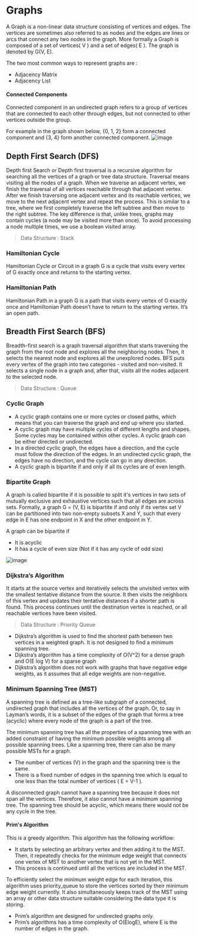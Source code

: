 # Graphs
A Graph is a non-linear data structure consisting of vertices and edges. The vertices are sometimes also referred to as nodes and the edges are lines or arcs that connect any two nodes in the graph. More formally a Graph is composed of a set of vertices( V ) and a set of edges( E ). The graph is denoted by G(V, E).

The two most common ways to represent graphs are :
- Adjacency Matrix
- Adjacency List

#### Connected Components
Connected component in an undirected graph refers to a group of vertices that are connected to each other through edges, but not connected to other vertices outside the group.

For example in the graph shown below, {0, 1, 2} form a connected component and {3, 4} form another connected component.
![image](https://github.com/user-attachments/assets/1e712157-b7ed-4998-9666-1837b4f795af)


## Depth First Search (DFS)
Depth first Search or Depth first traversal is a recursive algorithm for searching all the vertices of a graph or tree data structure. Traversal means visiting all the nodes of a graph. When we traverse an adjacent vertex, we finish the traversal of all vertices reachable through that adjacent vertex. After we finish traversing one adjacent vertex and its reachable vertices, we move to the next adjacent vertex and repeat the process. This is similar to a tree, where we first completely traverse the left subtree and then move to the right subtree. The key difference is that, unlike trees, graphs may contain cycles (a node may be visited more than once). To avoid processing a node multiple times, we use a boolean visited array.
> Data Structure : Stack

### Hamiltonian Cycle
Hamiltonian Cycle or Circuit in a graph G is a cycle that visits every vertex of G exactly once and returns to the starting vertex.

### Hamiltonian Path
Hamiltonian Path in a graph G is a path that visits every vertex of G exactly once and Hamiltonian Path doesn’t have to return to the starting vertex. It’s an open path.

## Breadth First Search (BFS)
Breadth-first search is a graph traversal algorithm that starts traversing the graph from the root node and explores all the neighboring nodes. Then, it selects the nearest node and explores all the unexplored nodes. BFS puts every vertex of the graph into two categories - visited and non-visited. It selects a single node in a graph and, after that, visits all the nodes adjacent to the selected node.
> Data Structure : Queue

### Cyclic Graph
- A cyclic graph contains one or more cycles or closed paths, which means that you can traverse the graph and end up where you started.
- A cyclic graph may have multiple cycles of different lengths and shapes. Some cycles may be contained within other cycles. A cyclic graph can be either directed or undirected.
- In a directed cyclic graph, the edges have a direction, and the cycle must follow the direction of the edges. In an undirected cyclic graph, the edges have no direction, and the cycle can go in any direction.
- A cyclic graph is bipartite if and only if all its cycles are of even length.

### Bipartite Graph
A graph is called bipartite if it is possible to split it's vertices in two sets of mutually exclusive and exhaustive vertices such that all edges are across sets. Formally, a graph G = (V, E) is bipartite if and only if its vertex set V can be partitioned into two non-empty subsets X and Y, such that every edge in E has one endpoint in X and the other endpoint in Y.

A graph can be bipartite if
- It is acyclic
- It has a cycle of even size (Not if it has any cycle of odd size)

![image](https://github.com/user-attachments/assets/2d40c884-c62d-477b-a581-d7a9d7199210)

### Dijkstra’s Algorithm
It starts at the source vertex and iteratively selects the unvisited vertex with the smallest tentative distance from the source. It then visits the neighbors of this vertex and updates their tentative distances if a shorter path is found. This process continues until the destination vertex is reached, or all reachable vertices have been visited.
> Data Structure : Priority Queue

- Dijkstra’s algorithm is used to find the shortest path between two vertices in a weighted graph. It is not designed to find a minimum spanning tree.
- Dijkstra’s algorithm has a time complexity of O(V^2) for a dense graph and O(E log V) for a sparse graph
- Dijkstra’s algorithm does not work with graphs that have negative edge weights, as it assumes that all edge weights are non-negative.

### Minimum Spanning Tree (MST)
A spanning tree is defined as a tree-like subgraph of a connected, undirected graph that includes all the vertices of the graph. Or, to say in Layman’s words, it is a subset of the edges of the graph that forms a tree (acyclic) where every node of the graph is a part of the tree.

The minimum spanning tree has all the properties of a spanning tree with an added constraint of having the minimum possible weights among all possible spanning trees. Like a spanning tree, there can also be many possible MSTs for a graph.

- The number of vertices (V) in the graph and the spanning tree is the same.
- There is a fixed number of edges in the spanning tree which is equal to one less than the total number of vertices ( E = V-1 ).

A disconnected graph cannot have a spanning tree because it does not span all the vertices. Therefore, it also cannot have a minimum spanning tree. The spanning tree should be acyclic, which means there would not be any cycle in the tree.

#### Prim's Algorithm
This is a greedy algorithm. This algorithm has the following workflow:

- It starts by selecting an arbitrary vertex and then adding it to the MST. Then, it repeatedly checks for the minimum edge weight that connects one vertex of MST to another vertex that is not yet in the MST.
- This process is continued until all the vertices are included in the MST.

To efficiently select the minimum weight edge for each iteration, this algorithm uses priority_queue to store the vertices sorted by their minimum edge weight currently. It also simultaneously keeps track of the MST using an array or other data structure suitable considering the data type it is storing.

- Prim’s algorithm are designed for undirected graphs only.
- Prim’s algorithms has a time complexity of O(ElogE), where E is the number of edges in the graph.
